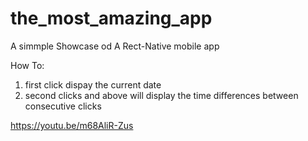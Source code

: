 # the_most_amazing_app
A simmple Showcase od A Rect-Native mobile app

How To:
1. first click dispay the current date
2. second clicks and above will display the time differences between consecutive clicks 

https://youtu.be/m68AliR-Zus

